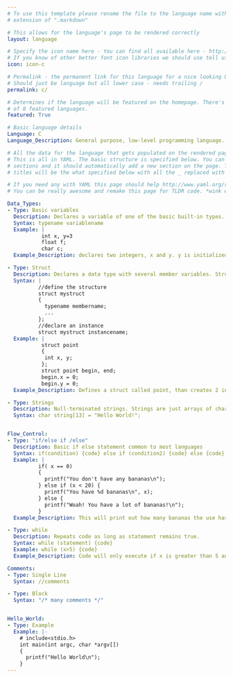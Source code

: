 ```yaml
---
# To use this template please rename the file to the language name with the
# extension of ".markdown"

# This allows for the language's page to be rendered correctly
layout: language

# Specify the icon name here - You can find all available here - http://mfizz.com/oss/font-mfizz
# If you know of other better font icon libraries we should use tell us
icon: icon-c

# Permalink - the permanent link for this language for a nice looking URL.
# Should just be language but all lower case - needs trailing /
permalink: c/

# Determines if the language will be featured on the homepage. There's a limit
# of 8 featured languages.
featured: True

# Basic language details
Language: C
Language_Description: General purpose, low-level programming language.

# All the data for the language that gets populated on the rendered page
# This is all in YAML. The basic structure is specified below. You can add new
# sections and it should automatically add a new section on the page. The section
# titles will be the what specified below with all the _ replaced with spaces.

# If you need any with YAML this page should help http://www.yaml.org/refcard.html
# You can be really awesome and remake this page for TLDR code. *wink wink*

Data_Types:
- Type: Basic variables
  Description: Declares a variable of one of the basic built-in types.
  Syntax: typename variablename
  Example: |
           int x, y=3
           float f;
           char c;
  Example_Description: declares two integers, x and y. y is initialized to 3. declares a floating point variable, f and a char(1 byte) variable c.

- Type: Struct
  Description: Declares a data type with several member variables. Structs are used to group variables together.
  Syntax: |
          //define the structure
          struct mystruct
          {
            typename membername;
            ...
          };
          //declare an instance
          struct mystruct instancename;
  Example: |
           struct point
           {
            int x, y;
           };
           struct point begin, end;
           begin.x = 0;
           begin.y = 0;
  Example_Description: Defines a struct called point, than creates 2 instances, called begin and end. The x and y members of begin are then set to 0.

- Type: Strings
  Description: Null-terminated strings. Strings are just arrays of chars
  Syntax: char string[13] = "Hello World!";


Flow_Control:
- Type: "if/else if /else"
  Description: Basic if else statement common to most languages
  Syntax: if(condition) {code} else if (condition2) {code} else {code}
  Example: |
          if( x == 0)
          {
            printf("You don't have any bananas\n");
          } else if (x < 20) {
            printf("You have %d bananas\n", x);
          } else {
            printf("Woah! You have a lot of bananas!\n");
          }
  Example_Description: This will print out how many bananas the use has (see printf for more info).

- Type: while
  Description: Repeats code as long as statement remains true.
  Syntax: while (statement) {code}
  Example: while (x>5) {code}
  Example_Description: Code will only execute if x is greater than 5 and will keep looping until x isn't greater than 5.

Comments:
- Type: Single Line
  Syntax: //comments

- Type: Block
  Syntax: "/* many comments */"


Hello_World:
- Type: Example
  Example: |-
    # include<stdio.h>
    int main(int argc, char *argv[])
    {
      printf("Hello World\n");
    }
---
```

